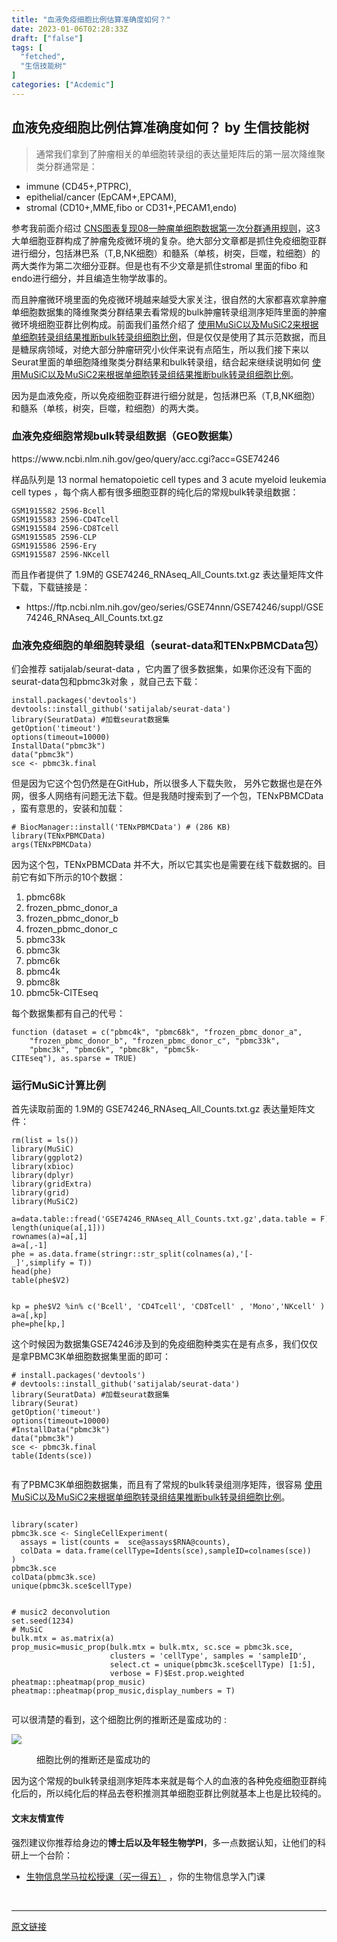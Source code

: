 ```yaml
---
title: "血液免疫细胞比例估算准确度如何？"
date: 2023-01-06T02:28:33Z
draft: ["false"]
tags: [
  "fetched",
  "生信技能树"
]
categories: ["Acdemic"]
---
```

血液免疫细胞比例估算准确度如何？ by 生信技能树
------
<div><section data-tool="mdnice编辑器" data-website="https://www.mdnice.com"><blockquote data-tool="mdnice编辑器"><p>通常我们拿到了肿瘤相关的单细胞转录组的表达量矩阵后的第一层次降维聚类分群通常是：</p></blockquote><ul data-tool="mdnice编辑器"><li><section>immune (CD45+,PTPRC),</section></li><li><section>epithelial/cancer (EpCAM+,EPCAM),</section></li><li><section>stromal (CD10+,MME,fibo or CD31+,PECAM1,endo)</section></li></ul><p data-tool="mdnice编辑器">参考我前面介绍过 <a href="https://mp.weixin.qq.com/s?__biz=MzI1Njk4ODE0MQ==&amp;mid=2247488940&amp;idx=1&amp;sn=1cc8a8a74715087939b9721c0881775d&amp;scene=21#wechat_redirect" data-linktype="2">CNS图表复现08—肿瘤单细胞数据第一次分群通用规则</a>，这3大单细胞亚群构成了肿瘤免疫微环境的复杂。绝大部分文章都是抓住免疫细胞亚群进行细分，包括淋巴系（T,B,NK细胞）和髓系（单核，树突，巨噬，粒细胞）的两大类作为第二次细分亚群。但是也有不少文章是抓住stromal 里面的fibo 和endo进行细分，并且编造生物学故事的。</p><p data-tool="mdnice编辑器">而且肿瘤微环境里面的免疫微环境越来越受大家关注，很自然的大家都喜欢拿肿瘤单细胞数据集的降维聚类分群结果去看常规的bulk肿瘤转录组测序矩阵里面的肿瘤微环境细胞亚群比例构成。前面我们虽然介绍了 <a href="https://mp.weixin.qq.com/s?__biz=MzAxMDkxODM1Ng==&amp;mid=2247519296&amp;idx=1&amp;sn=46296748a3640a4d17c11bef64330910&amp;scene=21#wechat_redirect" data-linktype="2">使用MuSiC以及MuSiC2来根据单细胞转录组结果推断bulk转录组细胞比例</a>，但是仅仅是使用了其示范数据，而且是糖尿病领域，对绝大部分肿瘤研究小伙伴来说有点陌生，所以我们接下来以Seurat里面的单细胞降维聚类分群结果和bulk转录组，结合起来继续说明如何 <a href="https://mp.weixin.qq.com/s?__biz=MzAxMDkxODM1Ng==&amp;mid=2247519296&amp;idx=1&amp;sn=46296748a3640a4d17c11bef64330910&amp;scene=21#wechat_redirect" data-linktype="2">使用MuSiC以及MuSiC2来根据单细胞转录组结果推断bulk转录组细胞比例</a>。</p><p data-tool="mdnice编辑器">因为是血液免疫，所以免疫细胞亚群进行细分就是，包括淋巴系（T,B,NK细胞）和髓系（单核，树突，巨噬，粒细胞）的两大类。</p><h3 data-tool="mdnice编辑器"><span></span><span>血液免疫细胞常规bulk转录组数据（GEO数据集）</span><span></span></h3><p data-tool="mdnice编辑器">https://www.ncbi.nlm.nih.gov/geo/query/acc.cgi?acc=GSE74246</p><p data-tool="mdnice编辑器">样品队列是 13 normal hematopoietic cell types and 3 acute myeloid leukemia cell types ，每个病人都有很多细胞亚群的纯化后的常规bulk转录组数据：</p><pre data-tool="mdnice编辑器"><span></span><code>GSM1915582 2596-Bcell<br>GSM1915583 2596-CD4Tcell<br>GSM1915584 2596-CD8Tcell<br>GSM1915585 2596-CLP<br>GSM1915586 2596-Ery<br>GSM1915587 2596-NKcell<br></code></pre><p data-tool="mdnice编辑器">而且作者提供了 1.9M的 GSE74246_RNAseq_All_Counts.txt.gz 表达量矩阵文件下载，下载链接是：</p><ul data-tool="mdnice编辑器"><li><section>https://ftp.ncbi.nlm.nih.gov/geo/series/GSE74nnn/GSE74246/suppl/GSE74246_RNAseq_All_Counts.txt.gz</section></li></ul><h3 data-tool="mdnice编辑器"><span></span><span>血液免疫细胞的单细胞转录组（seurat-data和TENxPBMCData包）</span><span></span></h3><p data-tool="mdnice编辑器">们会推荐 satijalab/seurat-data ，它内置了很多数据集，如果你还没有下面的seurat-data包和pbmc3k对象 ，就自己去下载：</p><pre data-tool="mdnice编辑器"><span></span><code>install.packages(<span>'devtools'</span>)<br>devtools::install_github(<span>'satijalab/seurat-data'</span>)<br><span>library</span>(SeuratData) <span>#加载seurat数据集  </span><br>getOption(<span>'timeout'</span>)<br>options(timeout=<span>10000</span>)<br>InstallData(<span>"pbmc3k"</span>)  <br>data(<span>"pbmc3k"</span>)  <br>sce &lt;- pbmc3k.final  <br></code></pre><p data-tool="mdnice编辑器">但是因为它这个包仍然是在GitHub，所以很多人下载失败， 另外它数据也是在外网，很多人网络有问题无法下载。但是我随时搜索到了一个包，TENxPBMCData ，蛮有意思的，安装和加载：</p><pre data-tool="mdnice编辑器"><span></span><code><span># BiocManager::install('TENxPBMCData') # (286 KB)</span><br><span>library</span>(TENxPBMCData)<br>args(TENxPBMCData) <br></code></pre><p data-tool="mdnice编辑器">因为这个包，TENxPBMCData 并不大，所以它其实也是需要在线下载数据的。目前它有如下所示的10个数据：</p><ol data-tool="mdnice编辑器"><li><section>pbmc68k</section></li><li><section>frozen_pbmc_donor_a</section></li><li><section>frozen_pbmc_donor_b</section></li><li><section>frozen_pbmc_donor_c</section></li><li><section>pbmc33k</section></li><li><section>pbmc3k</section></li><li><section>pbmc6k</section></li><li><section>pbmc4k</section></li><li><section>pbmc8k</section></li><li><section>pbmc5k-CITEseq</section></li></ol><p data-tool="mdnice编辑器">每个数据集都有自己的代号：</p><pre data-tool="mdnice编辑器"><span></span><code><span>function</span> (dataset = c(<span>"pbmc4k"</span>, <span>"pbmc68k"</span>, <span>"frozen_pbmc_donor_a"</span>, <br>    <span>"frozen_pbmc_donor_b"</span>, <span>"frozen_pbmc_donor_c"</span>, <span>"pbmc33k"</span>, <br>    <span>"pbmc3k"</span>, <span>"pbmc6k"</span>, <span>"pbmc8k"</span>, <span>"pbmc5k-CITEseq"</span>), as.sparse = TRUE) <br></code></pre><h3 data-tool="mdnice编辑器"><span></span><span>运行MuSiC计算比例</span><span></span></h3><p data-tool="mdnice编辑器">首先读取前面的 1.9M的 GSE74246_RNAseq_All_Counts.txt.gz 表达量矩阵文件：</p><pre data-tool="mdnice编辑器"><span></span><code>rm(list = ls())<br><span>library</span>(MuSiC)<br><span>library</span>(ggplot2)<br><span>library</span>(xbioc)<br><span>library</span>(dplyr)<br><span>library</span>(gridExtra)<br><span>library</span>(grid)<br><span>library</span>(MuSiC2)<br><br>a=data.table::fread(<span>'GSE74246_RNAseq_All_Counts.txt.gz'</span>,data.table = <span>F</span>)<br>length(unique(a[,<span>1</span>]))<br>rownames(a)=a[,<span>1</span>]<br>a=a[,-<span>1</span>]<br>phe = as.data.frame(stringr::str_split(colnames(a),<span>'[-_]'</span>,simplify = <span>T</span>))<br>head(phe)<br>table(phe$V2)<br><br><br>kp = phe$V2 %<span>in</span>% c(<span>'Bcell'</span>, <span>'CD4Tcell'</span>, <span>'CD8Tcell'</span> , <span>'Mono'</span>,<span>'NKcell'</span> )<br>a=a[,kp]<br>phe=phe[kp,]<br></code></pre><p data-tool="mdnice编辑器">这个时候因为数据集GSE74246涉及到的免疫细胞种类实在是有点多，我们仅仅是拿PBMC3K单细胞数据集里面的即可：</p><pre data-tool="mdnice编辑器"><span></span><code><span># install.packages('devtools')</span><br><span># devtools::install_github('satijalab/seurat-data')</span><br><span>library</span>(SeuratData) <span>#加载seurat数据集  </span><br><span>library</span>(Seurat)<br>getOption(<span>'timeout'</span>)<br>options(timeout=<span>10000</span>)<br><span>#InstallData("pbmc3k")  </span><br>data(<span>"pbmc3k"</span>)  <br>sce &lt;- pbmc3k.final  <br>table(Idents(sce))<br><br></code></pre><p data-tool="mdnice编辑器">有了PBMC3K单细胞数据集，而且有了常规的bulk转录组测序矩阵，很容易 <a href="https://mp.weixin.qq.com/s?__biz=MzAxMDkxODM1Ng==&amp;mid=2247519296&amp;idx=1&amp;sn=46296748a3640a4d17c11bef64330910&amp;scene=21#wechat_redirect" data-linktype="2">使用MuSiC以及MuSiC2来根据单细胞转录组结果推断bulk转录组细胞比例</a>。</p><pre data-tool="mdnice编辑器"><span></span><code><br><span>library</span>(scater)<br>pbmc3k.sce &lt;- SingleCellExperiment(<br>  assays = list(counts =  sce@assays$RNA@counts), <br>  colData = data.frame(cellType=Idents(sce),sampleID=colnames(sce))<br>)<br>pbmc3k.sce<br>colData(pbmc3k.sce)<br>unique(pbmc3k.sce$cellType) <br><br><br><span># music2 deconvolution</span><br>set.seed(<span>1234</span>)<br><span># MuSiC</span><br>bulk.mtx = as.matrix(a)<br>prop_music=music_prop(bulk.mtx = bulk.mtx, sc.sce = pbmc3k.sce, <br>                      clusters = <span>'cellType'</span>, samples = <span>'sampleID'</span>,<br>                      select.ct = unique(pbmc3k.sce$cellType) [<span>1</span>:<span>5</span>],<br>                      verbose = <span>F</span>)$Est.prop.weighted<br>pheatmap::pheatmap(prop_music)<br>pheatmap::pheatmap(prop_music,display_numbers = <span>T</span>)<br><br></code></pre><p data-tool="mdnice编辑器">可以很清楚的看到，这个细胞比例的推断还是蛮成功的 :</p><p><img data-galleryid="" data-ratio="1.036117381489842" data-s="300,640" data-src="https://mmbiz.qpic.cn/mmbiz_png/cZNhZQ6j4wxbJBXafKbfg9NZkMPadL8YTl9GwPmPrricCdTn6rkNm3iaJIyw8TyYTmnhmOtmtB3vXUZPZFGLhzeA/640?wx_fmt=png" data-type="png" data-w="886" src="https://mmbiz.qpic.cn/mmbiz_png/cZNhZQ6j4wxbJBXafKbfg9NZkMPadL8YTl9GwPmPrricCdTn6rkNm3iaJIyw8TyYTmnhmOtmtB3vXUZPZFGLhzeA/640?wx_fmt=png"></p><figure data-tool="mdnice编辑器"><figcaption>细胞比例的推断还是蛮成功的</figcaption></figure><p data-tool="mdnice编辑器">因为这个常规的bulk转录组测序矩阵本来就是每个人的血液的各种免疫细胞亚群纯化后的，所以纯化后的样品去卷积推测其单细胞亚群比例就基本上也是比较纯的。</p></section><h4 data-tool="mdnice编辑器"><span>文末友情宣传</span></h4><p data-tool="mdnice编辑器">强烈建议你推荐给身边的<strong>博士后以及年轻生物学PI</strong>，多一点数据认知，让他们的科研上一个台阶：</p><ul data-tool="mdnice编辑器"><li><section><a href="https://mp.weixin.qq.com/s?__biz=MzAxMDkxODM1Ng==&amp;mid=2247519083&amp;idx=1&amp;sn=61f07b390469617ca2e9924f5b3929ab&amp;scene=21#wechat_redirect" data-linktype="2">生物信息学马拉松授课（买一得五）</a> ，你的生物信息学入门课</section></li></ul><p><br></p><p><mp-style-type data-value="3"></mp-style-type></p></div>  
<hr>
<a href="https://mp.weixin.qq.com/s/95TC6GdTCKAa22BJXEQjbA",target="_blank" rel="noopener noreferrer">原文链接</a>
